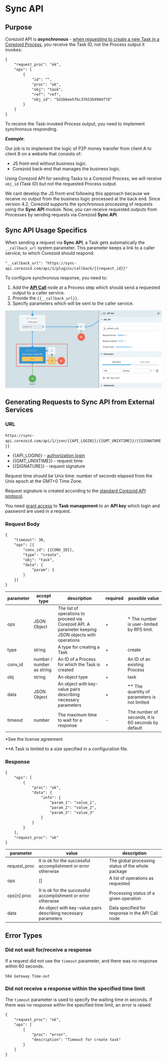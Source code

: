# Sync API

## Purpose

Corezoid API is _**asynchronous**_ - [when requesting to create a new Task in a Corezoid Process](https://doc.corezoid.com/en/api/v1/upload-modify.html#сreate), you receive the Task ID, not the Process output it invokes:
```
{
    "request_proc": "ok",
    "ops": [
        {
            "id": "",
            "proc": "ok",
            "obj": "task",
            "ref": "ref",
            "obj_id": "5d1b6ee5f6c37653b9904f7d"
        }
    ]
}
```

To receive the Task-invoked Process output, you need to implement _*synchronous*_ responding.

_**Example**_:

Our job is to implement the logic of P2P money transfer from client A to client B on a website that consists of:
* JS front-end without business logic.
* Corezoid back-end that manages the business logic.

Using Corezoid API for sending Tasks to a Corezoid Process, we will receive `obj_id` (Task ID) but not the requested Process output.

We cant develop the JS front-end following this approach because we receive no output from the business logic processed at the back end.
Since version 4.2, Corezoid supports the _*synchronous*_ processing of requests using the **Sync API** module. Now, you can receive requested outputs from Processes by sending requests via Corezoid **Sync API**.


## Sync API Usage Specifics

When sending a request via **Sync API**, a Task gets automatically the `__callback_url` system parameter. This parameter keeps a link to a caller service, to which Corezoid should respond:

`"__callback_url": "https://sync-api.corezoid.com/api/1/plugins/callback/{{request_id}}"`

To configure synchronous response, you need to:

1. Add the [**API Call**](https://doc.corezoid.com/ru/interface/nodes/api/) node at a Process step which should send a requested output to a caller service.
2. Provide the `{{__callback_url}}`.
3. Specify parameters which will be sent to the caller service.

![img](img/sync_api_callbackurl.png)

## Generating Requests to Sync API from External Services

### URL

`https://sync-api.corezoid.com/api/1/json/{{API_LOGIN}}/{{GMT_UNIXTIME}}/{{SIGNATURE}}`

* {{API_LOGIN}} - [authorization login](https://doc.corezoid.com/en/interface/users_groups.html#api-keys)
* {{GMT_UNIXTIME}} - request time
* {{SIGNATURE}} - request signature

Request time should be Unix time: number of seconds elapsed from the Unix epoch at the GMT+0 Time Zone.

Request signature is created according to the [standard Corezoid API protocol](https://doc.corezoid.com/en/api/v1/spec.html).

You need [grant access](https://doc.corezoid.com/en/interface/users_groups.html#providing-access-to-the-object) to **Task management** to an **API key** which login and password are used in a request.


### Request Body

```
{
    "timeout": 30,
    "ops": [{
        "conv_id": {{CONV_ID}},
        "type": "create",
        "obj": "task",
        "data": {
            "param": 1
        }
    }]
}
```

| parameter | accept type | description | required | possible value |
| --- | --- | --- | --- | --- |
| ops| JSON Object | The list of operations to proceed via Corezoid API. A parameter keeping JSON objects with operations | + | * The number is user-limited by RPS limit. |
| type | string | A type for creating a Task | + | create |
| conv_id | number / number as string | An ID of a Process for which the Task is created | + | An ID of an existing Process |
| obj | string | An object type | + | task |
| data | JSON Object | An object with key-value pairs describing necessary parameters | + | ** The quantity of parameters is not limited |
| timeout | number | The maximum time to wait for a response | - | The number of seconds, it is 60 seconds by default |

*See the license agreement

**A Task is limited to a size specified in a configuration file.

### Response

```
{
    "ops": [
        {
            "proc": "ok",
            "data": {
                "info": {
                    "param_1": "value_1",
                    "param_2": "value_2",
                    "param_3": "value_3"
                }
            }
        }
    ],
    "request_proc": "ok"
}
```

| parameter | value | description |
| --- | --- | --- |
| request_proc | It is ok for the successful accomplishment or error otherwise | The global processing status of the whole package |
| ops | [] |A list of operations as requested |
| ops\[n\].proc | It is ok for the successful accomplishment or error otherwise | Processing status of a given operation |
| data | An object with key-value pairs describing necessary parameters | Data specified for response in the API Call node |


## Error Types

### Did not wait for/receive a response
If a request did not use the `timeout` parameter, and there was no response within 60 seconds.

`504 Gateway Time-out`

### Did not receive a response within the specified time limit
The `timeout` parameter is used to specify the waiting time in seconds. If there was no response within the specified time limit, an error is raised:

```
{
    "request_proc": "ok",
    "ops": [
        {
            "proc": "error",
            "description": "Timeout for create task"
        }
    ]
}
```